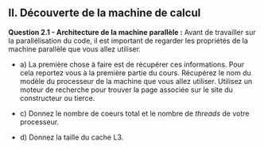## II. Découverte de la machine de calcul

**Question 2.1 - Architecture de la machine parallèle :** Avant de travailler sur la parallélisation du code, il est important de regarder les propriétés de la machine parallèle que vous allez utiliser.

- a) La première chose à faire est de récupérer ces informations. Pour cela reportez vous à la première partie du cours. Récupérez le nom du modèle du processeur de la machine que vous allez utiliser. Utilisez un moteur de recherche pour trouver la page associée sur le site du constructeur ou tierce.

- c) Donnez le nombre de coeurs total et le nombre de *threads* de votre processeur.

- d) Donnez la taille du cache L3.
